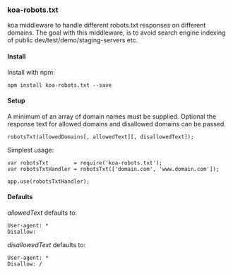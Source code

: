 ### koa-robots.txt

koa middleware to handle different robots.txt responses on different domains.
The goal with this middleware, is to avoid search engine indexing of public dev/test/demo/staging-servers etc.


#### Install

Install with npm:

```
npm install koa-robots.txt --save
```


#### Setup

A minimum of an array of domain names must be supplied.
Optional the response text for allowed domains and disallowed domains can be passed.

```
robotsTxt(allowedDomains[, allowedText][, disallowedText]);
```

Simplest usage:

```
var robotsTxt        = require('koa-robots.txt');
var robotsTxtHandler = robotsTxt(['domain.com', 'www.domain.com']);

app.use(robotsTxtHandler);
```



#### Defaults

*allowedText* defaults to:

```
User-agent: *
Disallow:
```

*disallowedText* defaults to:

```
User-agent: *
Disallow: /
```

